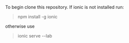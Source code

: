 To begin clone this repository. If ionic is not installed run:

> npm install -g ionic

otherwise use

> ionic serve --lab
